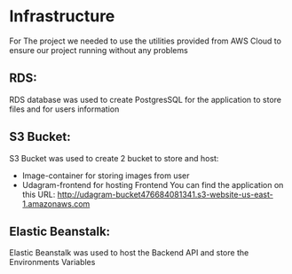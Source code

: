 # Infrastructure

For The project we needed to use the utilities provided from AWS Cloud to ensure our project running without any problems

## RDS:
RDS database was used to create PostgresSQL for the application to store files and for users information

## S3 Bucket:
S3 Bucket was used to create 2 bucket to store and host:
- Image-container for storing images from user
- Udagram-frontend for hosting Frontend You can find the application on this URL: http://udagram-bucket476684081341.s3-website-us-east-1.amazonaws.com

## Elastic Beanstalk: 
Elastic Beanstalk was used to host the Backend API and store the Environments Variables


